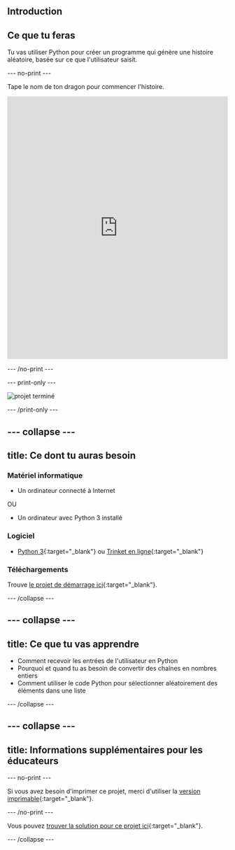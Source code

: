 ## Introduction

## Ce que tu feras

Tu vas utiliser Python pour créer un programme qui génère une histoire aléatoire, basée sur ce que l'utilisateur saisit.

--- no-print ---

Tape le nom de ton dragon pour commencer l'histoire. 

<iframe src="https://trinket.io/embed/python/22d50dd17a?outputOnly=true&runOption=console&start=result&showInstructions=true" width="100%" height="600" frameborder="0" marginwidth="0" marginheight="0" allowfullscreen mark="crwd-mark"></iframe> 

--- /no-print ---

--- print-only ---

![projet terminé](images/storytime-final.png)

--- /print-only ---

--- collapse ---
---
title: Ce dont tu auras besoin
---

### Matériel informatique

- Un ordinateur connecté à Internet

OU

- Un ordinateur avec Python 3 installé

### Logiciel

- [Python 3](https://www.python.org/downloads/){:target="_blank"} ou [Trinket en ligne](https://trinket.io/){:target="_blank"}

### Téléchargements

Trouve [le projet de démarrage ici](https://trinket.io/python/a0aaa62eab){:target="_blank"}.

--- /collapse ---

--- collapse ---
---
title: Ce que tu vas apprendre
---

- Comment recevoir les entrées de l'utilisateur en Python
- Pourquoi et quand tu as besoin de convertir des chaînes en nombres entiers
- Comment utiliser le code Python pour sélectionner aléatoirement des éléments dans une liste

--- /collapse ---

--- collapse ---
---
title: Informations supplémentaires pour les éducateurs
---

--- no-print ---

Si vous avez besoin d'imprimer ce projet, merci d'utiliser la [version imprimable](https://projects.raspberrypi.org/fr-FR/projects/storytime/print){:target="_blank"}.

--- /no-print ---

Vous pouvez [trouver la solution pour ce projet ici](https://rpf.io/p/fr-FR/storytime){:target="_blank"}.

--- /collapse ---